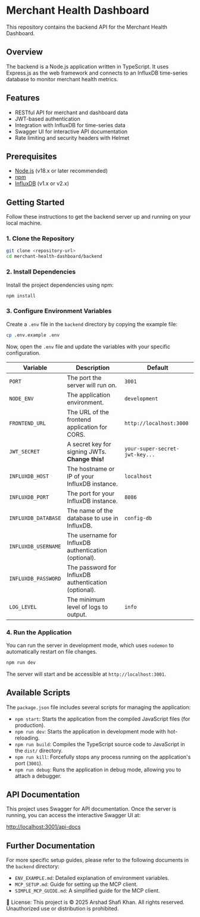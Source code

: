 # Merchant Health Dashboard

This repository contains the backend API for the Merchant Health Dashboard.

## Overview

The backend is a Node.js application written in TypeScript. It uses Express.js as the web framework and connects to an InfluxDB time-series database to monitor merchant health metrics.

## Features

-   RESTful API for merchant and dashboard data
-   JWT-based authentication
-   Integration with InfluxDB for time-series data
-   Swagger UI for interactive API documentation
-   Rate limiting and security headers with Helmet

## Prerequisites

-   [Node.js](https://nodejs.org/) (v18.x or later recommended)
-   [npm](https://www.npmjs.com/)
-   [InfluxDB](https://www.influxdata.com/) (v1.x or v2.x)

## Getting Started

Follow these instructions to get the backend server up and running on your local machine.

### 1. Clone the Repository

```bash
git clone <repository-url>
cd merchant-health-dashboard/backend
```

### 2. Install Dependencies

Install the project dependencies using npm:

```bash
npm install
```

### 3. Configure Environment Variables

Create a `.env` file in the `backend` directory by copying the example file:

```bash
cp .env.example .env
```

Now, open the `.env` file and update the variables with your specific configuration.

| Variable          | Description                                               | Default           |
| ----------------- | --------------------------------------------------------- | ----------------- |
| `PORT`            | The port the server will run on.                          | `3001`            |
| `NODE_ENV`        | The application environment.                              | `development`     |
| `FRONTEND_URL`    | The URL of the frontend application for CORS.             | `http://localhost:3000` |
| `JWT_SECRET`      | A secret key for signing JWTs. **Change this!**           | `your-super-secret-jwt-key...` |
| `INFLUXDB_HOST`   | The hostname or IP of your InfluxDB instance.             | `localhost`       |
| `INFLUXDB_PORT`   | The port for your InfluxDB instance.                      | `8086`            |
| `INFLUXDB_DATABASE`| The name of the database to use in InfluxDB.              | `config-db`       |
| `INFLUXDB_USERNAME`| The username for InfluxDB authentication (optional).      |                   |
| `INFLUXDB_PASSWORD`| The password for InfluxDB authentication (optional).      |                   |
| `LOG_LEVEL`       | The minimum level of logs to output.                      | `info`            |

### 4. Run the Application

You can run the server in development mode, which uses `nodemon` to automatically restart on file changes.

```bash
npm run dev
```

The server will start and be accessible at `http://localhost:3001`.

## Available Scripts

The `package.json` file includes several scripts for managing the application:

-   `npm start`: Starts the application from the compiled JavaScript files (for production).
-   `npm run dev`: Starts the application in development mode with hot-reloading.
-   `npm run build`: Compiles the TypeScript source code to JavaScript in the `dist/` directory.
-   `npm run kill`: Forcefully stops any process running on the application's port (`3001`).
-   `npm run debug`: Runs the application in debug mode, allowing you to attach a debugger.

## API Documentation

This project uses Swagger for API documentation. Once the server is running, you can access the interactive Swagger UI at:

[http://localhost:3001/api-docs](http://localhost:3001/api-docs)

## Further Documentation

For more specific setup guides, please refer to the following documents in the `backend` directory:

-   `ENV_EXAMPLE.md`: Detailed explanation of environment variables.
-   `MCP_SETUP.md`: Guide for setting up the MCP client.
-   `SIMPLE_MCP_GUIDE.md`: A simplified guide for the MCP client.

📌 License: This project is © 2025 Arshad Shafi Khan. All rights reserved. Unauthorized use or distribution is prohibited.
